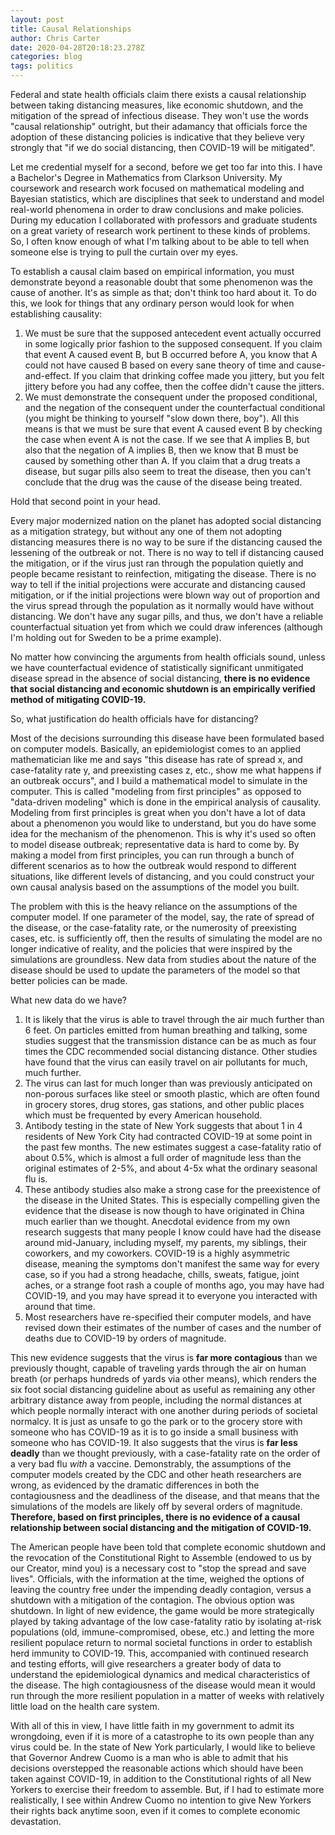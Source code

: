 ```yaml
---
layout: post
title: Causal Relationships
author: Chris Carter
date: 2020-04-28T20:18:23.278Z
categories: blog
tags: politics
---
```


Federal and state health officials claim there exists a causal relationship between taking distancing measures, like economic shutdown, and the mitigation of the spread of infectious disease. They won't use the words "causal relationship" outright, but their adamancy that officials force the adoption of these distancing policies is indicative that they believe very strongly that "if we do social distancing, then COVID-19 will be mitigated".



Let me credential myself for a second, before we get too far into this. I have a Bachelor's Degree in Mathematics from Clarkson University. My coursework and research work focused on mathematical modeling and Bayesian statistics, which are disciplines that seek to understand and model real-world phenomena in order to draw conclusions and make policies. During my education I collaborated with professors and graduate students on a great variety of research work pertinent to these kinds of problems. So, I often know enough of what I'm talking about to be able to tell when someone else is trying to pull the curtain over my eyes.



To establish a causal claim based on empirical information, you must demonstrate beyond a reasonable doubt that some phenomenon was the cause of another. It's as simple as that; don't think too hard about it. To do this, we look for things that any ordinary person would look for when establishing causality:



1. We must be sure that the supposed antecedent event actually occurred in some logically prior fashion to the supposed consequent. If you claim that event A caused event B, but B occurred before A, you know that A could not have caused B based on every sane theory of time and cause-and-effect. If you claim that drinking coffee made you jittery, but you felt jittery before you had any coffee, then the coffee didn't cause the jitters.
2. We must demonstrate the consequent under the proposed conditional, and the negation of the consequent under the counterfactual conditional (you might be thinking to yourself "slow down there, boy"). All this means is that we must be sure that event A caused event B by checking the case when event A is not the case. If we see that A implies B, but also that the negation of A implies B, then we know that B must be caused by something other than A. If you claim that a drug treats a disease, but sugar pills also seem to treat the disease, then you can't conclude that the drug was the cause of the disease being treated.



Hold that second point in your head.



Every major modernized nation on the planet has adopted social distancing as a mitigation strategy, but without any one of them not adopting distancing measures there is no way to be sure if the distancing caused the lessening of the outbreak or not. There is no way to tell if distancing caused the mitigation, or if the virus just ran through the population quietly and people became resistant to reinfection, mitigating the disease. There is no way to tell if the initial projections were accurate and distancing caused mitigation, or if the initial projections were blown way out of proportion and the virus spread through the population as it normally would have without distancing. We don't have any sugar pills, and thus, we don't have a reliable counterfactual situation yet from which we could draw inferences (although I'm holding out for Sweden to be a prime example).



No matter how convincing the arguments from health officials sound, unless we have counterfactual evidence of statistically significant unmitigated disease spread in the absence of social distancing, **there is no evidence that social distancing and economic shutdown is an empirically verified method of mitigating COVID-19.**



So, what justification do health officials have for distancing?



Most of the decisions surrounding this disease have been formulated based on computer models. Basically, an epidemiologist comes to an applied mathematician like me and says "this disease has rate of spread x, and case-fatality rate y, and preexisting cases z, etc., show me what happens if an outbreak occurs", and I build a mathematical model to simulate in the computer. This is called "modeling from first principles" as opposed to "data-driven modeling" which is done in the empirical analysis of causality. Modeling from first principles is great when you don't have a lot of data about a phenomenon you would like to understand, but you do have some idea for the mechanism of the phenomenon. This is why it's used so often to model disease outbreak; representative data is hard to come by. By making a model from first principles, you can run through a bunch of different scenarios as to how the outbreak would respond to different situations, like different levels of distancing, and you could construct your own causal analysis based on the assumptions of the model you built.



The problem with this is the heavy reliance on the assumptions of the computer model. If one parameter of the model, say, the rate of spread of the disease, or the case-fatality rate, or the numerosity of preexisting cases, etc. is sufficiently off, then the results of simulating the model are no longer indicative of reality, and the policies that were inspired by the simulations are groundless. New data from studies about the nature of the disease should be used to update the parameters of the model so that better policies can be made.



What new data do we have?



1. It is likely that the virus is able to travel through the air much further than 6 feet. On particles emitted from human breathing and talking, some studies suggest that the transmission distance can be as much as four times the CDC recommended social distancing distance. Other studies have found that the virus can easily travel on air pollutants for much, much further.
2. The virus can last for much longer than was previously anticipated on non-porous surfaces like steel or smooth plastic, which are often found in grocery stores, drug stores, gas stations, and other public places which must be frequented by every American household.
3. Antibody testing in the state of New York suggests that about 1 in 4 residents of New York City had contracted COVID-19 at some point in the past few months. The new estimates suggest a case-fatality ratio of about 0.5%, which is almost a full order of magnitude less than the original estimates of 2-5%, and about 4-5x what the ordinary seasonal flu is.
4. These antibody studies also make a strong case for the preexistence of the disease in the United States. This is especially compelling given the evidence that the disease is now though to have originated in China much earlier than we thought. Anecdotal evidence from my own research suggests that many people I know could have had the disease around mid-January, including myself, my parents, my siblings, their coworkers, and my coworkers. COVID-19 is a highly asymmetric disease, meaning the symptoms don't manifest the same way for every case, so if you had a strong headache, chills, sweats, fatigue, joint aches, or a strange foot rash a couple of months ago, you may have had COVID-19, and you may have spread it to everyone you interacted with around that time.
5. Most researchers have re-specified their computer models, and have revised down their estimates of the number of cases and the number of deaths due to COVID-19 by orders of magnitude.



This new evidence suggests that the virus is **far more contagious** than we previously thought, capable of traveling yards through the air on human breath (or perhaps hundreds of yards via other means), which renders the six foot social distancing guideline about as useful as remaining any other arbitrary distance away from people, including the normal distances at which people normally interact with one another during periods of societal normalcy. It is just as unsafe to go the park or to the grocery store with someone who has COVID-19 as it is to go inside a small business with someone who has COVID-19. It also suggests that the virus is **far less deadly** than we thought previously, with a case-fatality rate on the order of a very bad flu _with_ a vaccine. Demonstrably, the assumptions of the computer models created by the CDC and other heath researchers are wrong, as evidenced by the dramatic differences in both the contagiousness and the deadliness of the disease, and that means that the simulations of the models are likely off by several orders of magnitude. **Therefore, based on first principles, there is no evidence of a causal relationship between social distancing and the mitigation of COVID-19.**



The American people have been told that complete economic shutdown and the revocation of the Constitutional Right to Assemble (endowed to us by our Creator, mind you) is a necessary cost to "stop the spread and save lives". Officials, with the information at the time, weighed the options of leaving the country free under the impending deadly contagion, versus a shutdown with a mitigation of the contagion. The obvious option was shutdown. In light of new evidence, the game would be more strategically played by taking advantage of the low case-fatality ratio by isolating at-risk populations (old, immune-compromised, obese, etc.) and letting the more resilient populace return to normal societal functions in order to establish herd immunity to COVID-19. This, accompanied with continued research and testing efforts, will give researchers a greater body of data to understand the epidemiological dynamics and medical characteristics of the disease. The high contagiousness of the disease would mean it would run through the more resilient population in a matter of weeks with relatively little load on the health care system.



With all of this in view, I have little faith in my government to admit its wrongdoing, even if it is more of a catastrophe to its own people than any virus could be. In the state of New York particularly, I would like to believe that Governor Andrew Cuomo is a man who is able to admit that his decisions overstepped the reasonable actions which should have been taken against COVID-19, in addition to the Constitutional rights of all New Yorkers to exercise their freedom to assemble. But, if I had to estimate more realistically, I see within Andrew Cuomo no intention to give New Yorkers their rights back anytime soon, even if it comes to complete economic devastation.
